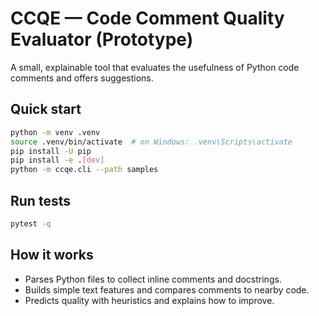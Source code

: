 
# CCQE — Code Comment Quality Evaluator (Prototype)

A small, explainable tool that evaluates the usefulness of Python code comments and offers suggestions.

## Quick start

```bash
python -m venv .venv
source .venv/bin/activate  # on Windows: .venv\Scripts\activate
pip install -U pip
pip install -e .[dev]
python -m ccqe.cli --path samples
```

## Run tests

```bash
pytest -q
```

## How it works

- Parses Python files to collect inline comments and docstrings.
- Builds simple text features and compares comments to nearby code.
- Predicts quality with heuristics and explains how to improve.
